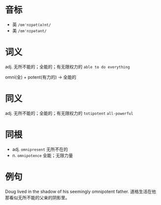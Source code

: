 # 音标

- 英 `/ɒm'nɪpət(ə)nt/`
- 美 `/ɑm'nɪpətənt/`

# 词义

adj. 无所不能的；全能的；有无限权力的
`able to do everything`



omni(全) + potent(有力的) → 全能的

# 同义

adj. 无所不能的；全能的；有无限权力的
`totipotent` `all-powerful`

# 同根

- adj. `omnipresent` 无所不在的
- n. `omnipotence` 全能；无限力量

# 例句

Doug lived in the shadow of his seemingly omnipotent father.
道格生活在他那看似无所不能的父亲的阴影里。


